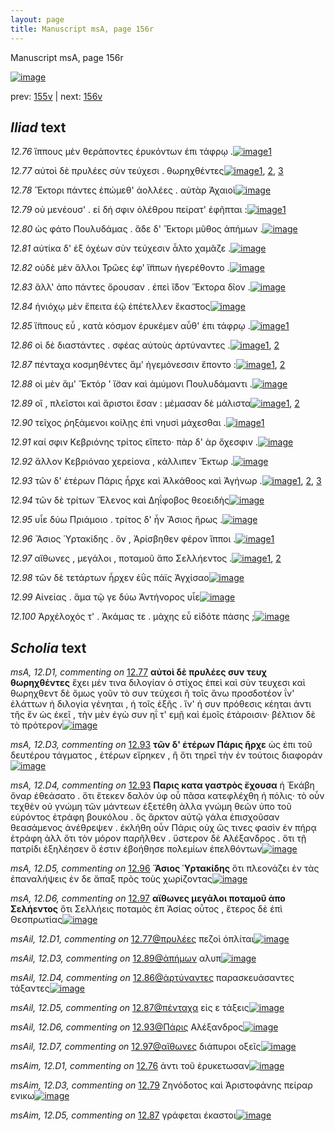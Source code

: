 ```yaml
---
layout: page
title: Manuscript msA, page 156r
---
```


Manuscript msA, page 156r

[![image](http://www.homermultitext.org/iipsrv?OBJ=IIP,1.0&FIF=/project/homer/pyramidal/deepzoom/hmt/vaimg/2017a/VA156RN_0327.tif&WID=100&CVT=JPEG)](http://www.homermultitext.org/ict2/?urn=urn:cite2:hmt:vaimg.2017a:VA156RN_0327)

prev:  [155v](../155v) | next:  [156v](../156v)

## *Iliad* text

*12.76* <a id="12.76"/> ἵππους μὲν θεράποντες ἐρυκόντων ἐπι τάφρῳ .[![image](http://www.homermultitext.org/iipsrv?OBJ=IIP,1.0&FIF=/project/homer/pyramidal/deepzoom/hmt/vaimg/2017a/VA156RN_0327.tif&RGN=0.1832,0.1976,0.3934,0.0353&WID=1000&CVT=JPEG)](http://www.homermultitext.org/ict2/?urn=urn:cite2:hmt:vaimg.2017a:VA156RN_0327@0.1832,0.1976,0.3934,0.0353)[1](#msAim_12.D1)

*12.77* <a id="12.77"/> αὐτοὶ δὲ πρυλέες σὺν τεύχεσι . θωρηχθέντες[![image](http://www.homermultitext.org/iipsrv?OBJ=IIP,1.0&FIF=/project/homer/pyramidal/deepzoom/hmt/vaimg/2017a/VA156RN_0327.tif&RGN=0.1792,0.2186,0.3714,0.0346&WID=1000&CVT=JPEG)](http://www.homermultitext.org/ict2/?urn=urn:cite2:hmt:vaimg.2017a:VA156RN_0327@0.1792,0.2186,0.3714,0.0346)[1](#msA_12.D1), [2](#msAil_12.D1), [3](#msAim_12.D2)

*12.78* <a id="12.78"/> Ἕκτορι πάντες ἑπώμεθ' ἀολλέες . αὐτὰρ Ἀχαιοὶ[![image](http://www.homermultitext.org/iipsrv?OBJ=IIP,1.0&FIF=/project/homer/pyramidal/deepzoom/hmt/vaimg/2017a/VA156RN_0327.tif&RGN=0.1782,0.2367,0.3984,0.0338&WID=1000&CVT=JPEG)](http://www.homermultitext.org/ict2/?urn=urn:cite2:hmt:vaimg.2017a:VA156RN_0327@0.1782,0.2367,0.3984,0.0338)

*12.79* <a id="12.79"/> οὐ μενέουσ' . εἰ δή σφιν ὀλέθρου πείρατ' ἐφῆπται :[![image](http://www.homermultitext.org/iipsrv?OBJ=IIP,1.0&FIF=/project/homer/pyramidal/deepzoom/hmt/vaimg/2017a/VA156RN_0327.tif&RGN=0.1762,0.2765,0.4384,0.0248&WID=1000&CVT=JPEG)](http://www.homermultitext.org/ict2/?urn=urn:cite2:hmt:vaimg.2017a:VA156RN_0327@0.1762,0.2765,0.4384,0.0248)[1](#msAim_12.D3)

*12.80* <a id="12.80"/> ὡς φάτο Πουλυδάμας . ἅδε δ' Ἕκτορι μῦθος ἀπήμων .[![image](http://www.homermultitext.org/iipsrv?OBJ=IIP,1.0&FIF=/project/homer/pyramidal/deepzoom/hmt/vaimg/2017a/VA156RN_0327.tif&RGN=0.1782,0.2945,0.4034,0.0263&WID=1000&CVT=JPEG)](http://www.homermultitext.org/ict2/?urn=urn:cite2:hmt:vaimg.2017a:VA156RN_0327@0.1782,0.2945,0.4034,0.0263)

*12.81* <a id="12.81"/> αὐτίκα δ' ἐξ ὀχέων σὺν τεύχεσιν ἆλτο χαμᾶζε .[![image](http://www.homermultitext.org/iipsrv?OBJ=IIP,1.0&FIF=/project/homer/pyramidal/deepzoom/hmt/vaimg/2017a/VA156RN_0327.tif&RGN=0.1772,0.2953,0.3914,0.0293&WID=1000&CVT=JPEG)](http://www.homermultitext.org/ict2/?urn=urn:cite2:hmt:vaimg.2017a:VA156RN_0327@0.1772,0.2953,0.3914,0.0293)

*12.82* <a id="12.82"/> οὐδὲ μὲν ἄλλοι Τρῶες ἐφ' ἵ̈ππων ἠγερέθοντο .[![image](http://www.homermultitext.org/iipsrv?OBJ=IIP,1.0&FIF=/project/homer/pyramidal/deepzoom/hmt/vaimg/2017a/VA156RN_0327.tif&RGN=0.1712,0.3133,0.4014,0.0301&WID=1000&CVT=JPEG)](http://www.homermultitext.org/ict2/?urn=urn:cite2:hmt:vaimg.2017a:VA156RN_0327@0.1712,0.3133,0.4014,0.0301)

*12.83* <a id="12.83"/> ἂλλ' ἀπο πάντες ὄρουσαν . ἐπεὶ ἴ̈δον Ἕκτορα δῖον .[![image](http://www.homermultitext.org/iipsrv?OBJ=IIP,1.0&FIF=/project/homer/pyramidal/deepzoom/hmt/vaimg/2017a/VA156RN_0327.tif&RGN=0.1742,0.3306,0.4274,0.0353&WID=1000&CVT=JPEG)](http://www.homermultitext.org/ict2/?urn=urn:cite2:hmt:vaimg.2017a:VA156RN_0327@0.1742,0.3306,0.4274,0.0353)

*12.84* <a id="12.84"/> ἡνιόχῳ μὲν ἔπειτα ἑῷ ἐπέτελλεν ἕκαστος[![image](http://www.homermultitext.org/iipsrv?OBJ=IIP,1.0&FIF=/project/homer/pyramidal/deepzoom/hmt/vaimg/2017a/VA156RN_0327.tif&RGN=0.1742,0.3561,0.4074,0.0248&WID=1000&CVT=JPEG)](http://www.homermultitext.org/ict2/?urn=urn:cite2:hmt:vaimg.2017a:VA156RN_0327@0.1742,0.3561,0.4074,0.0248)

*12.85* <a id="12.85"/> ἵ̈ππους εὖ , κατὰ κόσμον ἐρυκέμεν αὖθ' ἐπι τάφρῳ .[![image](http://www.homermultitext.org/iipsrv?OBJ=IIP,1.0&FIF=/project/homer/pyramidal/deepzoom/hmt/vaimg/2017a/VA156RN_0327.tif&RGN=0.1702,0.3727,0.4474,0.0308&WID=1000&CVT=JPEG)](http://www.homermultitext.org/ict2/?urn=urn:cite2:hmt:vaimg.2017a:VA156RN_0327@0.1702,0.3727,0.4474,0.0308)[1](#msAim_12.D4)

*12.86* <a id="12.86"/> οἱ δὲ διαστάντες . σφέας αὐτοὺς ἀρτύναντες .[![image](http://www.homermultitext.org/iipsrv?OBJ=IIP,1.0&FIF=/project/homer/pyramidal/deepzoom/hmt/vaimg/2017a/VA156RN_0327.tif&RGN=0.1742,0.3907,0.3884,0.0301&WID=1000&CVT=JPEG)](http://www.homermultitext.org/ict2/?urn=urn:cite2:hmt:vaimg.2017a:VA156RN_0327@0.1742,0.3907,0.3884,0.0301)[1](#msA_12.D2), [2](#msAil_12.D4)

*12.87* <a id="12.87"/> πένταχα κοσμηθέντες ἅμ' ἡγεμόνεσσιν ἕποντο :[![image](http://www.homermultitext.org/iipsrv?OBJ=IIP,1.0&FIF=/project/homer/pyramidal/deepzoom/hmt/vaimg/2017a/VA156RN_0327.tif&RGN=0.1742,0.4102,0.4354,0.0263&WID=1000&CVT=JPEG)](http://www.homermultitext.org/ict2/?urn=urn:cite2:hmt:vaimg.2017a:VA156RN_0327@0.1742,0.4102,0.4354,0.0263)[1](#msAil_12.D5), [2](#msAim_12.D5)

*12.88* <a id="12.88"/> οἱ μὲν ἅμ' Ἕκτόρ ' ἴ̈σαν καὶ ἀμύμονι Πουλυδάμαντι .[![image](http://www.homermultitext.org/iipsrv?OBJ=IIP,1.0&FIF=/project/homer/pyramidal/deepzoom/hmt/vaimg/2017a/VA156RN_0327.tif&RGN=0.1732,0.4298,0.4615,0.0255&WID=1000&CVT=JPEG)](http://www.homermultitext.org/ict2/?urn=urn:cite2:hmt:vaimg.2017a:VA156RN_0327@0.1732,0.4298,0.4615,0.0255)

*12.89* <a id="12.89"/> οἳ , πλεῖστοι καὶ ἄριστοι ἔσαν : μέμασαν δὲ μάλιστα[![image](http://www.homermultitext.org/iipsrv?OBJ=IIP,1.0&FIF=/project/homer/pyramidal/deepzoom/hmt/vaimg/2017a/VA156RN_0327.tif&RGN=0.1722,0.4478,0.4454,0.0293&WID=1000&CVT=JPEG)](http://www.homermultitext.org/ict2/?urn=urn:cite2:hmt:vaimg.2017a:VA156RN_0327@0.1722,0.4478,0.4454,0.0293)[1](#msAil_12.D3), [2](#msAil_12.D2)

*12.90* <a id="12.90"/> τεῖχος ῥηξάμενοι κοίλῃς ἐπὶ νηυσὶ μάχεσθαι .[![image](http://www.homermultitext.org/iipsrv?OBJ=IIP,1.0&FIF=/project/homer/pyramidal/deepzoom/hmt/vaimg/2017a/VA156RN_0327.tif&RGN=0.1712,0.4681,0.4454,0.027&WID=1000&CVT=JPEG)](http://www.homermultitext.org/ict2/?urn=urn:cite2:hmt:vaimg.2017a:VA156RN_0327@0.1712,0.4681,0.4454,0.027)[1](#msAint_12.D1)

*12.91* <a id="12.91"/> καί σφιν Κεβριόνης τρίτος εἵπετο· πὰρ δ' ὰρ ὄχεσφιν .[![image](http://www.homermultitext.org/iipsrv?OBJ=IIP,1.0&FIF=/project/homer/pyramidal/deepzoom/hmt/vaimg/2017a/VA156RN_0327.tif&RGN=0.1712,0.4853,0.4615,0.0353&WID=1000&CVT=JPEG)](http://www.homermultitext.org/ict2/?urn=urn:cite2:hmt:vaimg.2017a:VA156RN_0327@0.1712,0.4853,0.4615,0.0353)

*12.92* <a id="12.92"/> ἄλλον Κεβριόναο χερείονα , κάλλιπεν Ἕκτωρ .[![image](http://www.homermultitext.org/iipsrv?OBJ=IIP,1.0&FIF=/project/homer/pyramidal/deepzoom/hmt/vaimg/2017a/VA156RN_0327.tif&RGN=0.1742,0.5071,0.4374,0.0278&WID=1000&CVT=JPEG)](http://www.homermultitext.org/ict2/?urn=urn:cite2:hmt:vaimg.2017a:VA156RN_0327@0.1742,0.5071,0.4374,0.0278)

*12.93* <a id="12.93"/> τῶν δ' ἑτέρων Πάρις ἦρχε καὶ Ἀλκάθοος καὶ Ἀγήνωρ .[![image](http://www.homermultitext.org/iipsrv?OBJ=IIP,1.0&FIF=/project/homer/pyramidal/deepzoom/hmt/vaimg/2017a/VA156RN_0327.tif&RGN=0.1672,0.5252,0.4635,0.0285&WID=1000&CVT=JPEG)](http://www.homermultitext.org/ict2/?urn=urn:cite2:hmt:vaimg.2017a:VA156RN_0327@0.1672,0.5252,0.4635,0.0285)[1](#msA_12.D3), [2](#msA_12.D4), [3](#msAil_12.D6)

*12.94* <a id="12.94"/> τῶν δὲ τρίτων Ἕλενος καὶ Δηΐφοβος θεοειδὴς[![image](http://www.homermultitext.org/iipsrv?OBJ=IIP,1.0&FIF=/project/homer/pyramidal/deepzoom/hmt/vaimg/2017a/VA156RN_0327.tif&RGN=0.1682,0.5447,0.4404,0.0285&WID=1000&CVT=JPEG)](http://www.homermultitext.org/ict2/?urn=urn:cite2:hmt:vaimg.2017a:VA156RN_0327@0.1682,0.5447,0.4404,0.0285)

*12.95* <a id="12.95"/> υἷε δύω Πριάμοιο . τρίτος δ' ἦν Ἄσιος ἥρως .[![image](http://www.homermultitext.org/iipsrv?OBJ=IIP,1.0&FIF=/project/homer/pyramidal/deepzoom/hmt/vaimg/2017a/VA156RN_0327.tif&RGN=0.1702,0.562,0.4254,0.0293&WID=1000&CVT=JPEG)](http://www.homermultitext.org/ict2/?urn=urn:cite2:hmt:vaimg.2017a:VA156RN_0327@0.1702,0.562,0.4254,0.0293)

*12.96* <a id="12.96"/> Ἄσιος Ὑρτακίδης . ὃν , Ἀρίσβηθεν φέρον ἵπποι .[![image](http://www.homermultitext.org/iipsrv?OBJ=IIP,1.0&FIF=/project/homer/pyramidal/deepzoom/hmt/vaimg/2017a/VA156RN_0327.tif&RGN=0.1532,0.5823,0.4635,0.0255&WID=1000&CVT=JPEG)](http://www.homermultitext.org/ict2/?urn=urn:cite2:hmt:vaimg.2017a:VA156RN_0327@0.1532,0.5823,0.4635,0.0255)[1](#msA_12.D5)

*12.97* <a id="12.97"/> αἴθωνες , μεγάλοι , ποταμοῦ ἄπο Σελλήεντος .[![image](http://www.homermultitext.org/iipsrv?OBJ=IIP,1.0&FIF=/project/homer/pyramidal/deepzoom/hmt/vaimg/2017a/VA156RN_0327.tif&RGN=0.1662,0.598,0.4404,0.0323&WID=1000&CVT=JPEG)](http://www.homermultitext.org/ict2/?urn=urn:cite2:hmt:vaimg.2017a:VA156RN_0327@0.1662,0.598,0.4404,0.0323)[1](#msAil_12.D7), [2](#msA_12.D6)

*12.98* <a id="12.98"/> τῶν δὲ τετάρτων ἦρχεν ἐῢς πάϊς Ἀγχίσαο[![image](http://www.homermultitext.org/iipsrv?OBJ=IIP,1.0&FIF=/project/homer/pyramidal/deepzoom/hmt/vaimg/2017a/VA156RN_0327.tif&RGN=0.1642,0.6198,0.4054,0.0278&WID=1000&CVT=JPEG)](http://www.homermultitext.org/ict2/?urn=urn:cite2:hmt:vaimg.2017a:VA156RN_0327@0.1642,0.6198,0.4054,0.0278)

*12.99* <a id="12.99"/> Αἰνείας . ἅμα τῷ γε δύω Ἀντήνορος υἷε[![image](http://www.homermultitext.org/iipsrv?OBJ=IIP,1.0&FIF=/project/homer/pyramidal/deepzoom/hmt/vaimg/2017a/VA156RN_0327.tif&RGN=0.1662,0.6401,0.3754,0.0248&WID=1000&CVT=JPEG)](http://www.homermultitext.org/ict2/?urn=urn:cite2:hmt:vaimg.2017a:VA156RN_0327@0.1662,0.6401,0.3754,0.0248)

*12.100* <a id="12.100"/> Ἀρχέλοχός τ' . Ἀκάμας τε . μάχης εὖ εἰδότε πάσης ;[![image](http://www.homermultitext.org/iipsrv?OBJ=IIP,1.0&FIF=/project/homer/pyramidal/deepzoom/hmt/vaimg/2017a/VA156RN_0327.tif&RGN=0.1642,0.6529,0.4474,0.0338&WID=1000&CVT=JPEG)](http://www.homermultitext.org/ict2/?urn=urn:cite2:hmt:vaimg.2017a:VA156RN_0327@0.1642,0.6529,0.4474,0.0338)

## *Scholia* text

*msA, 12.D1, commenting on* [12.77](#12.77)  <a id="msA_12.D1"/> **αὐτοὶ δὲ πρυλέες συν τευχ θωρηχθέντες** ἔχει μέν τινα διλογίαν ὁ στίχος ἐπεὶ καὶ σὺν τευχεσι καὶ θωρηχθεντ δὲ ὅμως γοῦν τὸ συν τεύχεσι ἢ τοῖς ἄνω προσδοτέον ΐν' ἐλάττων ἡ διλογία γένηται , ἠ τοῖς ἑξῆς . ἵν' ἡ συν πρόθεσις κέηται ἀντι τῆς ἔν ὡς ἐκεῖ , τὴν μὲν ἐγὼ συν ηΐ τ' εμῇ καὶ ἐμοῖς ἑτάροισιν· βέλτιον δὲ τὸ πρότερον[![image](http://www.homermultitext.org/iipsrv?OBJ=IIP,1.0&FIF=/project/homer/pyramidal/deepzoom/hmt/vaimg/2017a/VA156RN_0327.tif&RGN=0.1652,0.0887,0.6166,0.0488&WID=1000&CVT=JPEG)](http://www.homermultitext.org/ict2/?urn=urn:cite2:hmt:vaimg.2017a:VA156RN_0327@0.1652,0.0887,0.6166,0.0488)

*msA, 12.D3, commenting on* [12.93](#12.93)  <a id="msA_12.D3"/> **τῶν δ' ἑτέρων Πάρις ῆρχε** ὡς ἐπι τοῦ δευτέρου τάγματος , ἑτέρων εἴρηκεν , ἢ ὅτι τηρεῖ τὴν ἐν τούτοις διαφοράν[![image](http://www.homermultitext.org/iipsrv?OBJ=IIP,1.0&FIF=/project/homer/pyramidal/deepzoom/hmt/vaimg/2017a/VA156RN_0327.tif&RGN=0.6236,0.4666,0.1632,0.0481&WID=1000&CVT=JPEG)](http://www.homermultitext.org/ict2/?urn=urn:cite2:hmt:vaimg.2017a:VA156RN_0327@0.6236,0.4666,0.1632,0.0481)

*msA, 12.D4, commenting on* [12.93](#12.93)  <a id="msA_12.D4"/> **Παρις κατα γαστρὸς ἔχουσα** ἡ Ἐκάβη ὄναρ ἐθεάσατο . ὅτι ἔτεκεν δαλὸν ὑφ οὗ πᾶσα κατεφλέχθη ἡ πόλις· τὸ οὖν τεχθὲν οὐ γνώμη τῶν μάντεων ἐξετέθη ἀλλα γνώμη θεῶν ὑπο τοῦ εὑρόντος ἐτράφη βουκόλου . ὃς ἄρκτον αὐτῷ γάλα ἐπισχοῦσαν θεασάμενος ἀνέθρεψεν . ἐκλήθη οὖν Πάρις οὐχ ὥς τινες φασὶν ἐν πήρᾳ ἐτράφη ἀλλ ὅτι τὸν μόρον παρῆλθεν . ὕστερον δὲ Αλέξανδρος . ὅτι τῇ πατρίδι ἐξηλέησεν ὅ ἐστιν ἐβοήθησε πολεμίων ἐπελθόντων[![image](http://www.homermultitext.org/iipsrv?OBJ=IIP,1.0&FIF=/project/homer/pyramidal/deepzoom/hmt/vaimg/2017a/VA156RN_0327.tif&RGN=0.6176,0.5139,0.1682,0.1638&WID=1000&CVT=JPEG)](http://www.homermultitext.org/ict2/?urn=urn:cite2:hmt:vaimg.2017a:VA156RN_0327@0.6176,0.5139,0.1682,0.1638)

*msA, 12.D5, commenting on* [12.96](#12.96)  <a id="msA_12.D5"/> **Ἅσιος Ὑρτακίδης** ὅτι πλεονάζει ἐν τὰς ἐπαναλήψεις ἐν δε ἅπαξ πρὸς τοὺς χωρίζοντας[![image](http://www.homermultitext.org/iipsrv?OBJ=IIP,1.0&FIF=/project/homer/pyramidal/deepzoom/hmt/vaimg/2017a/VA156RN_0327.tif&RGN=0.6086,0.6762,0.1852,0.0383&WID=1000&CVT=JPEG)](http://www.homermultitext.org/ict2/?urn=urn:cite2:hmt:vaimg.2017a:VA156RN_0327@0.6086,0.6762,0.1852,0.0383)

*msA, 12.D6, commenting on* [12.97](#12.97)  <a id="msA_12.D6"/> **αἴθωνες μεγάλοι ποταμοῦ ἀπο Σελήεντος** ὅτι Σελλήεις ποταμὸς ἐπ Ἀσίας οὗτος , ἕτερος δὲ ἐπὶ Θεσπρωτίας[![image](http://www.homermultitext.org/iipsrv?OBJ=IIP,1.0&FIF=/project/homer/pyramidal/deepzoom/hmt/vaimg/2017a/VA156RN_0327.tif&RGN=0.1542,0.6957,0.6006,0.0316&WID=1000&CVT=JPEG)](http://www.homermultitext.org/ict2/?urn=urn:cite2:hmt:vaimg.2017a:VA156RN_0327@0.1542,0.6957,0.6006,0.0316)

*msAil, 12.D1, commenting on* [12.77@πρυλέες](#12.77@πρυλέες)  <a id="msAil_12.D1"/> πεζοὶ ὁπλίται[![image](http://www.homermultitext.org/iipsrv?OBJ=IIP,1.0&FIF=/project/homer/pyramidal/deepzoom/hmt/vaimg/2017a/VA156RN_0327.tif&RGN=0.2533,0.2179,0.0811,0.0113&WID=1000&CVT=JPEG)](http://www.homermultitext.org/ict2/?urn=urn:cite2:hmt:vaimg.2017a:VA156RN_0327@0.2533,0.2179,0.0811,0.0113)

*msAil, 12.D3, commenting on* [12.89@ἀπήμων](#12.89@ἀπήμων)  <a id="msAil_12.D3"/> αλυπ[![image](http://www.homermultitext.org/iipsrv?OBJ=IIP,1.0&FIF=/project/homer/pyramidal/deepzoom/hmt/vaimg/2017a/VA156RN_0327.tif&RGN=0.5536,0.281,0.037,0.009&WID=1000&CVT=JPEG)](http://www.homermultitext.org/ict2/?urn=urn:cite2:hmt:vaimg.2017a:VA156RN_0327@0.5536,0.281,0.037,0.009)

*msAil, 12.D4, commenting on* [12.86@ἀρτύναντες](#12.86@ἀρτύναντες)  <a id="msAil_12.D4"/> παρασκευάσαντες τάξαντες[![image](http://www.homermultitext.org/iipsrv?OBJ=IIP,1.0&FIF=/project/homer/pyramidal/deepzoom/hmt/vaimg/2017a/VA156RN_0327.tif&RGN=0.4975,0.3959,0.1161,0.0105&WID=1000&CVT=JPEG)](http://www.homermultitext.org/ict2/?urn=urn:cite2:hmt:vaimg.2017a:VA156RN_0327@0.4975,0.3959,0.1161,0.0105)

*msAil, 12.D5, commenting on* [12.87@πένταχα](#12.87@πένταχα)  <a id="msAil_12.D5"/> εἰς ε τάξεις[![image](http://www.homermultitext.org/iipsrv?OBJ=IIP,1.0&FIF=/project/homer/pyramidal/deepzoom/hmt/vaimg/2017a/VA156RN_0327.tif&RGN=0.2012,0.408,0.0821,0.0135&WID=1000&CVT=JPEG)](http://www.homermultitext.org/ict2/?urn=urn:cite2:hmt:vaimg.2017a:VA156RN_0327@0.2012,0.408,0.0821,0.0135)

*msAil, 12.D6, commenting on* [12.93@Πάρις](#12.93@Πάρις)  <a id="msAil_12.D6"/> Αλέξανδρος[![image](http://www.homermultitext.org/iipsrv?OBJ=IIP,1.0&FIF=/project/homer/pyramidal/deepzoom/hmt/vaimg/2017a/VA156RN_0327.tif&RGN=0.3433,0.5252,0.0511,0.009&WID=1000&CVT=JPEG)](http://www.homermultitext.org/ict2/?urn=urn:cite2:hmt:vaimg.2017a:VA156RN_0327@0.3433,0.5252,0.0511,0.009)

*msAil, 12.D7, commenting on* [12.97@αἴθωνες](#12.97@αἴθωνες)  <a id="msAil_12.D7"/> διάπυροι οξεῖς[![image](http://www.homermultitext.org/iipsrv?OBJ=IIP,1.0&FIF=/project/homer/pyramidal/deepzoom/hmt/vaimg/2017a/VA156RN_0327.tif&RGN=0.2112,0.5995,0.0591,0.0113&WID=1000&CVT=JPEG)](http://www.homermultitext.org/ict2/?urn=urn:cite2:hmt:vaimg.2017a:VA156RN_0327@0.2112,0.5995,0.0591,0.0113)

*msAim, 12.D1, commenting on* [12.76](#12.76)  <a id="msAim_12.D1"/> ἀντι τοῦ ἐρυκετωσαν[![image](http://www.homermultitext.org/iipsrv?OBJ=IIP,1.0&FIF=/project/homer/pyramidal/deepzoom/hmt/vaimg/2017a/VA156RN_0327.tif&RGN=0.5706,0.2089,0.0601,0.0218&WID=1000&CVT=JPEG)](http://www.homermultitext.org/ict2/?urn=urn:cite2:hmt:vaimg.2017a:VA156RN_0327@0.5706,0.2089,0.0601,0.0218)

*msAim, 12.D3, commenting on* [12.79](#12.79)  <a id="msAim_12.D3"/> Ζηνόδοτος καὶ Ἀριστοφάνης πείραρ ενικω[![image](http://www.homermultitext.org/iipsrv?OBJ=IIP,1.0&FIF=/project/homer/pyramidal/deepzoom/hmt/vaimg/2017a/VA156RN_0327.tif&RGN=0.5806,0.2682,0.0731,0.0293&WID=1000&CVT=JPEG)](http://www.homermultitext.org/ict2/?urn=urn:cite2:hmt:vaimg.2017a:VA156RN_0327@0.5806,0.2682,0.0731,0.0293)

*msAim, 12.D5, commenting on* [12.87](#12.87)  <a id="msAim_12.D5"/> γράφεται έκαστοι[![image](http://www.homermultitext.org/iipsrv?OBJ=IIP,1.0&FIF=/project/homer/pyramidal/deepzoom/hmt/vaimg/2017a/VA156RN_0327.tif&RGN=0.5736,0.4102,0.0531,0.0173&WID=1000&CVT=JPEG)](http://www.homermultitext.org/ict2/?urn=urn:cite2:hmt:vaimg.2017a:VA156RN_0327@0.5736,0.4102,0.0531,0.0173)